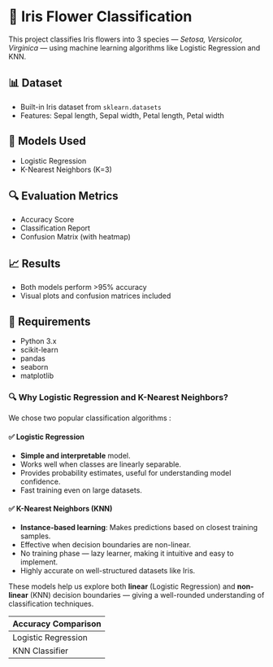 # 🌸 Iris Flower Classification

This project classifies Iris flowers into 3 species — *Setosa, Versicolor, Virginica* — using machine learning algorithms like Logistic Regression and KNN.

## 📊 Dataset
- Built-in Iris dataset from `sklearn.datasets`
- Features: Sepal length, Sepal width, Petal length, Petal width

## 🧠 Models Used
- Logistic Regression
- K-Nearest Neighbors (K=3)

## 🔍 Evaluation Metrics
- Accuracy Score
- Classification Report
- Confusion Matrix (with heatmap)

## 📈 Results
- Both models perform >95% accuracy
- Visual plots and confusion matrices included

## 🔧 Requirements
- Python 3.x
- scikit-learn
- pandas
- seaborn
- matplotlib

### 🔍 Why Logistic Regression and K-Nearest Neighbors?

We chose two popular classification algorithms :

#### ✅ Logistic Regression
- **Simple and interpretable** model.
- Works well when classes are linearly separable.
- Provides probability estimates, useful for understanding model confidence.
- Fast training even on large datasets.

#### ✅ K-Nearest Neighbors (KNN)
- **Instance-based learning**: Makes predictions based on closest training samples.
- Effective when decision boundaries are non-linear.
- No training phase — lazy learner, making it intuitive and easy to implement.
- Highly accurate on well-structured datasets like Iris.

These models help us explore both **linear** (Logistic Regression) and **non-linear** (KNN) decision boundaries — giving a well-rounded understanding of classification techniques.


|     Accuracy Comparison     |
|-----------------------------|
| Logistic Regression | 0.97  |
| KNN Classifier      | 0.96  |

